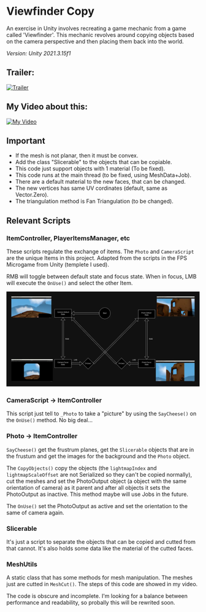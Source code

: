 # Viewfinder Copy

An exercise in Unity involves recreating a game mechanic from a game called 'Viewfinder'. This mechanic revolves around copying objects based on the camera perspective and then placing them back into the world.

*Version: Unity 2021.3.15f1*

<p align="center" width="100%"> 

## Trailer:
[![Trailer](https://img.youtube.com/vi/k_lIQ2EZRH8/0.jpg)](https://www.youtube.com/watch?v=k_lIQ2EZRH8)


## My Video about this:
[![My Video](https://img.youtube.com/vi/UVyv49LU4dY/0.jpg)](https://www.youtube.com/watch?v=UVyv49LU4dY)

</p>

## Important
- If the mesh is not planar, then it must be convex.
- Add the class "Slicerable" to the objects that can be copiable.
- This code just support objects with 1 material (To be fixed).
- This code runs at the main thread (to be fixed, using MeshData+Job).
- There are a default material to the new faces, that can be changed.
- The new vertices has same UV cordinates (default, same as Vector.Zero).
- The triangulation method is Fan Triangulation (to be changed).

## Relevant Scripts

### ItemController, PlayerItemsManager, etc
These scripts regulate the exchange of items. The `Photo` and `CameraScript` are the unique Items in this project. Adapted from the scripts in the FPS Microgame from Unity (templete I used).

RMB will toggle between default state and focus state. When in focus, LMB will execute the `OnUse()` and select the other Item.

![Actions Map](./imgs/ActionsMap.webp)

### CameraScript -> ItemController
This script just tell to `_Photo` to take a "picture" by using the `SayCheese()` on the `OnUse()` method. No big deal...

### Photo -> ItemController
`SayCheese()` get the frustrum planes, get the `Slicerable` objects that are in the frustum and get the images for the background and the `Photo` object.

The `CopyObjects()` copy the objects (the `lightmapIndex` and `lightmapScaleOffset` are not Serialized so they can't be copied normally), cut the meshes and set the PhotoOutput object (a object with the same orientation of camera) as it parent and after all objects it sets the PhotoOutput as inactive. This method maybe will use Jobs in the future.

The `OnUse()` set the PhotoOutput as active and set the orientation to the same of camera again.

### Slicerable
It's just a script to separate the objects that can be copied and cutted from that cannot. It's also holds some data like the material of the cutted faces.

### MeshUtils
A static class that has some methods for mesh manipulation.
The meshes just are cutted in `MeshCut()`. The steps of this code are showed in my video.

The code is obscure and incomplete. I'm looking for a balance between performance and readability, so probally this will be rewrited soon.